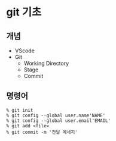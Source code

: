 # git 기초

## 개념
- VScode
- Git
  - Working Directory
  - Stage
  - Commit
  
## 명령어
```
% git init
% git config --global user.name'NAME'
% git config --global user.email'EMAIL'
% git add <file>
% git commit -m '전달 메세지'
```